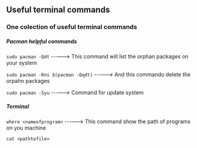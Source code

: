 ## Useful terminal commands

### One colection of useful terminal commands

##### Pacman helpful commands

`sudo pacman -Qdt`  -----> This command will list the orphan packages on your system

`sudo pacman -Rns $(pacman -Qqdt)` -----> And this commando delete the orpahn packages

`sudo pacman -Syu` -----> Command for update system

##### Terminal 

`where <nameofprogram>` -----> This command show the path of programs on you machine

`cat <pathtofile>`

